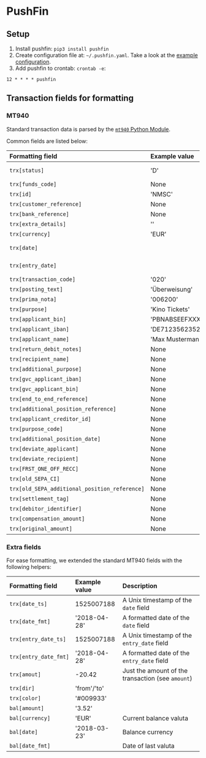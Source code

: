 # PushFin

## Setup

1. Install pushfin: `pip3 install pushfin`
2. Create configuration file at: `~/.pushfin.yaml`. Take a look at the [example configuration](https://github.com/stv0g/pushfin/blob/master/etc/pushfin.yaml).
3. Add pushfin to crontab: `crontab -e`:

```
12 * * * * pushfin
````

## Transaction fields for formatting

### MT940

Standard transaction data is parsed by the [`mt940` Python Module](https://github.com/WoLpH/mt940).

Common fields are listed below:

| Formatting field				| Example value | Description |
| :--						| :-- | :-- |
| `trx[status]`					| 'D' | 'D' = Debit, 'C' = Credit |
| `trx[funds_code]`				| None |
| `trx[id]`					| 'NMSC' |
| `trx[customer_reference]`			| None |
| `trx[bank_reference]`				| None |
| `trx[extra_details]`				| '' |
| `trx[currency]`				| 'EUR' |
| `trx[date]`					| | Unix Timestamp |
| `trx[entry_date]`				| | Unix Timestamp |
| `trx[transaction_code]`			| '020' |
| `trx[posting_text]`				| 'Überweisung' |
| `trx[prima_nota]`				| '006200' |
| `trx[purpose]`				| 'Kino Tickets' |
| `trx[applicant_bin]`				| 'PBNABSEEFXXX' |
| `trx[applicant_iban]`				| 'DE71235623523523523' |
| `trx[applicant_name]`				| 'Max Mustermann' |
| `trx[return_debit_notes]`			| None |
| `trx[recipient_name]`				| None |
| `trx[additional_purpose]`			| None |
| `trx[gvc_applicant_iban]`			| None |
| `trx[gvc_applicant_bin]`			| None |
| `trx[end_to_end_reference]`			| None |
| `trx[additional_position_reference]`		| None |
| `trx[applicant_creditor_id]`			| None |
| `trx[purpose_code]`				| None |
| `trx[additional_position_date]`		| None |
| `trx[deviate_applicant]`			| None |
| `trx[deviate_recipient]`			| None |
| `trx[FRST_ONE_OFF_RECC]`			| None |
| `trx[old_SEPA_CI]`				| None |
| `trx[old_SEPA_additional_position_reference]` | None |
| `trx[settlement_tag]`				| None |
| `trx[debitor_identifier]`			| None |
| `trx[compensation_amount]`			| None |
| `trx[original_amount]`			| None |

### Extra fields

For ease formatting, we extended the standard MT940 fields with the following helpers:

| Formatting field				| Example value | Description |
| :--						| :-- | :-- |
| `trx[date_ts]`				| 1525007188	| A Unix timestamp of the `date` field |
| `trx[date_fmt]`				| '2018-04-28'	| A formatted date of the `date` field |
| `trx[entry_date_ts]`				| 1525007188	| A Unix timestamp of the `entry_date` field |
| `trx[entry_date_fmt]`				| '2018-04-28'	| A formatted date of the `entry_date` field |
| `trx[amout]`					| -20.42	| Just the amount of the transaction (see `amount`) |
| `trx[dir]`					| 'from'/'to'	| |
| `trx[color]`					| '#009933'	| |
| `bal[amount]`					| '3.52'	| |
| `bal[currency]`				| 'EUR'		| Current balance valuta |
| `bal[date]`					| '2018-03-23'	| Balance currency |
| `bal[date_fmt]`				|		| Date of last valuta |
